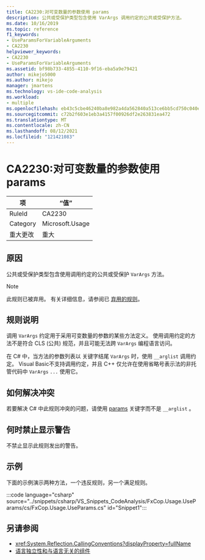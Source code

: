 ```yaml
---
title: CA2230:对可变数量的参数使用 params
description: 公共或受保护类型包含使用 VarArgs 调用约定的公共或受保护方法。
ms.date: 10/16/2019
ms.topic: reference
f1_keywords:
- UseParamsForVariableArguments
- CA2230
helpviewer_keywords:
- CA2230
- UseParamsForVariableArguments
ms.assetid: bf98b733-4855-4110-9f16-eba5a9e79421
author: mikejo5000
ms.author: mikejo
manager: jmartens
ms.technology: vs-ide-code-analysis
ms.workload:
- multiple
ms.openlocfilehash: eb43c5cbe46240ba8e982a4da562840a513ce6bb5cd750c040e0ce3dc7cfda14
ms.sourcegitcommit: c72b2f603e1eb3a4157f00926df2e263831ea472
ms.translationtype: MT
ms.contentlocale: zh-CN
ms.lasthandoff: 08/12/2021
ms.locfileid: "121421083"
---
```

# <a name="ca2230-use-params-for-variable-arguments"></a>CA2230:对可变数量的参数使用 params

|项|“值”|
|-|-|
|RuleId|CA2230|
|Category|Microsoft.Usage|
|重大更改|重大|

## <a name="cause"></a>原因
公共或受保护类型包含使用调用约定的公共或受保护 `VarArgs` 方法。

> [!NOTE]
> 此规则已被弃用。 有关详细信息，请参阅已 [弃用的规则](fxcop-unported-deprecated-rules.md)。

## <a name="rule-description"></a>规则说明
调用 `VarArgs` 约定用于采用可变数量的参数的某些方法定义。 使用调用约定的方法不是符合 CLS (公共) 规范，并且可能无法跨 `VarArgs` 编程语言访问。

在 C# 中，当方法的参数列表以 关键字结尾 `VarArgs` 时，使用 `__arglist` 调用约定。 Visual Basic不支持调用约定，并且 C++ 仅允许在使用省略号表示法的非托管代码中 `VarArgs` `...` 使用它。

## <a name="how-to-fix-violations"></a>如何解决冲突
若要解决 C# 中此规则冲突的问题，请使用 [params](/dotnet/csharp/language-reference/keywords/params) 关键字而不是 `__arglist` 。

## <a name="when-to-suppress-warnings"></a>何时禁止显示警告
不禁止显示此规则发出的警告。

## <a name="example"></a>示例
下面的示例演示两种方法，一个违反规则，另一个满足规则。

:::code language="csharp" source="../snippets/csharp/VS_Snippets_CodeAnalysis/FxCop.Usage.UseParams/cs/FxCop.Usage.UseParams.cs" id="Snippet1":::

## <a name="see-also"></a>另请参阅

- <xref:System.Reflection.CallingConventions?displayProperty=fullName>
- [语言独立性和与语言无关的组件](/dotnet/standard/language-independence-and-language-independent-components)
